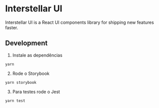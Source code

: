 # Interstellar UI

Interstellar UI is a React UI components library for shipping new features faster.

## Development

1. Instale as dependências

`yarn`

2. Rode o Storybook

`yarn storybook`

3. Para testes rode o Jest

`yarn test`